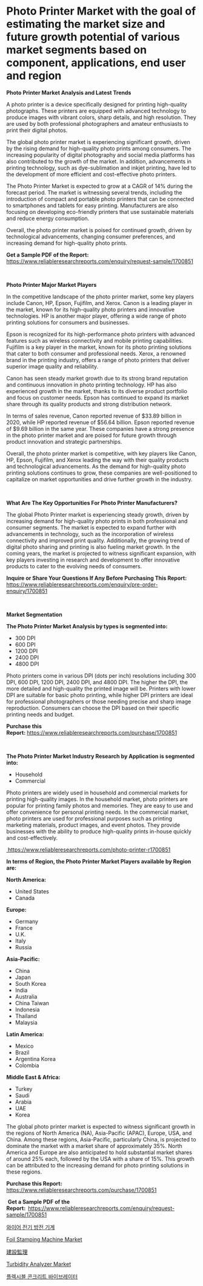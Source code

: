 <p><h1>Photo Printer Market with the goal of estimating the market size and future growth potential of various market segments based on component, applications, end user and region</h1></p><p><strong>Photo Printer Market Analysis and Latest Trends</strong></p>
<p><p>A photo printer is a device specifically designed for printing high-quality photographs. These printers are equipped with advanced technology to produce images with vibrant colors, sharp details, and high resolution. They are used by both professional photographers and amateur enthusiasts to print their digital photos.</p><p>The global photo printer market is experiencing significant growth, driven by the rising demand for high-quality photo prints among consumers. The increasing popularity of digital photography and social media platforms has also contributed to the growth of the market. In addition, advancements in printing technology, such as dye-sublimation and inkjet printing, have led to the development of more efficient and cost-effective photo printers.</p><p>The Photo Printer Market is expected to grow at a CAGR of 14% during the forecast period. The market is witnessing several trends, including the introduction of compact and portable photo printers that can be connected to smartphones and tablets for easy printing. Manufacturers are also focusing on developing eco-friendly printers that use sustainable materials and reduce energy consumption.</p><p>Overall, the photo printer market is poised for continued growth, driven by technological advancements, changing consumer preferences, and increasing demand for high-quality photo prints.</p></p>
<p><strong>Get a Sample PDF of the Report:&nbsp;</strong> <a href="https://www.reliableresearchreports.com/enquiry/request-sample/1700851">https://www.reliableresearchreports.com/enquiry/request-sample/1700851</a></p>
<p>&nbsp;</p>
<p><strong>Photo Printer Major Market Players</strong></p>
<p><p>In the competitive landscape of the photo printer market, some key players include Canon, HP, Epson, Fujifilm, and Xerox. Canon is a leading player in the market, known for its high-quality photo printers and innovative technologies. HP is another major player, offering a wide range of photo printing solutions for consumers and businesses.</p><p>Epson is recognized for its high-performance photo printers with advanced features such as wireless connectivity and mobile printing capabilities. Fujifilm is a key player in the market, known for its photo printing solutions that cater to both consumer and professional needs. Xerox, a renowned brand in the printing industry, offers a range of photo printers that deliver superior image quality and reliability.</p><p>Canon has seen steady market growth due to its strong brand reputation and continuous innovation in photo printing technology. HP has also experienced growth in the market, thanks to its diverse product portfolio and focus on customer needs. Epson has continued to expand its market share through its quality products and strong distribution network.</p><p>In terms of sales revenue, Canon reported revenue of $33.89 billion in 2020, while HP reported revenue of $56.64 billion. Epson reported revenue of $9.69 billion in the same year. These companies have a strong presence in the photo printer market and are poised for future growth through product innovation and strategic partnerships.</p><p>Overall, the photo printer market is competitive, with key players like Canon, HP, Epson, Fujifilm, and Xerox leading the way with their quality products and technological advancements. As the demand for high-quality photo printing solutions continues to grow, these companies are well-positioned to capitalize on market opportunities and drive further growth in the industry.</p></p>
<p>&nbsp;</p>
<p><strong>What Are The Key Opportunities For Photo Printer Manufacturers?</strong></p>
<p><p>The global Photo Printer market is experiencing steady growth, driven by increasing demand for high-quality photo prints in both professional and consumer segments. The market is expected to expand further with advancements in technology, such as the incorporation of wireless connectivity and improved print quality. Additionally, the growing trend of digital photo sharing and printing is also fueling market growth. In the coming years, the market is projected to witness significant expansion, with key players investing in research and development to offer innovative products to cater to the evolving needs of consumers.</p></p>
<p><strong>Inquire or Share Your Questions If Any Before Purchasing This Report:</strong> <a href="https://www.reliableresearchreports.com/enquiry/pre-order-enquiry/1700851">https://www.reliableresearchreports.com/enquiry/pre-order-enquiry/1700851</a></p>
<p>&nbsp;</p>
<p><strong>Market Segmentation</strong></p>
<p><strong>The Photo Printer Market Analysis by types is segmented into:</strong></p>
<p><ul><li>300 DPI</li><li>600 DPI</li><li>1200 DPI</li><li>2400 DPI</li><li>4800 DPI</li></ul></p>
<p><p>Photo printers come in various DPI (dots per inch) resolutions including 300 DPI, 600 DPI, 1200 DPI, 2400 DPI, and 4800 DPI. The higher the DPI, the more detailed and high-quality the printed image will be. Printers with lower DPI are suitable for basic photo printing, while higher DPI printers are ideal for professional photographers or those needing precise and sharp image reproduction. Consumers can choose the DPI based on their specific printing needs and budget.</p></p>
<p><strong>Purchase this Report:&nbsp;</strong><a href="https://www.reliableresearchreports.com/purchase/1700851">https://www.reliableresearchreports.com/purchase/1700851</a></p>
<p>&nbsp;</p>
<p><strong>The Photo Printer Market Industry Research by Application is segmented into:</strong></p>
<p><ul><li>Household</li><li>Commercial</li></ul></p>
<p><p>Photo printers are widely used in household and commercial markets for printing high-quality images. In the household market, photo printers are popular for printing family photos and memories. They are easy to use and offer convenience for personal printing needs. In the commercial market, photo printers are used for professional purposes such as printing marketing materials, product images, and event photos. They provide businesses with the ability to produce high-quality prints in-house quickly and cost-effectively.</p></p>
<p><a href="https://www.reliableresearchreports.com/photo-printer-r1700851">&nbsp;https://www.reliableresearchreports.com/photo-printer-r1700851</a></p>
<p><strong>In terms of Region, the Photo Printer Market Players available by Region are:</strong></p>
<p>
    <p> <strong> North America: </strong>
        <ul>
            <li>United States</li>
            <li>Canada</li>
        </ul>
        </p> 
    <p> <strong> Europe: </strong>
        <ul>
            <li>Germany</li>
            <li>France</li>
            <li>U.K.</li>
            <li>Italy</li>
            <li>Russia</li>
        </ul>
        </p> 
    <p> <strong> Asia-Pacific: </strong>
        <ul>
            <li>China</li>
            <li>Japan</li>
            <li>South Korea</li>
            <li>India</li>
            <li>Australia</li>
            <li>China Taiwan</li>
            <li>Indonesia</li>
            <li>Thailand</li>
            <li>Malaysia</li>
        </ul>
        </p> 
    <p> <strong> Latin America: </strong>
        <ul>
            <li>Mexico</li>
            <li>Brazil</li>
            <li>Argentina Korea</li>
            <li>Colombia</li>
        </ul>
        </p> 
    <p> <strong> Middle East & Africa: </strong>
        <ul>
            <li>Turkey</li>
            <li>Saudi</li>
            <li>Arabia</li>
            <li>UAE</li>
            <li>Korea</li>
        </ul>
    </p>
    </p>
<p><p>The global photo printer market is expected to witness significant growth in the regions of North America (NA), Asia-Pacific (APAC), Europe, USA, and China. Among these regions, Asia-Pacific, particularly China, is projected to dominate the market with a market share of approximately 35%. North America and Europe are also anticipated to hold substantial market shares of around 25% each, followed by the USA with a share of 15%. This growth can be attributed to the increasing demand for photo printing solutions in these regions.</p></p>
<p><strong>Purchase this Report: </strong><a href="https://www.reliableresearchreports.com/purchase/1700851">https://www.reliableresearchreports.com/purchase/1700851</a></p>
<p>&nbsp;<strong>Get a Sample PDF of the Report:&nbsp;&nbsp;</strong><a href="https://www.reliableresearchreports.com/enquiry/request-sample/1700851">https://www.reliableresearchreports.com/enquiry/request-sample/1700851</a></p>
<p><strong></strong></p>
<p><p><a href="https://github.com/AlbertotDouglas44367/Market-Research-Report-List-2/blob/main/2455327167085.md">와이어 전기 방전 기계</a></p><p><a href="https://github.com/gamblestampleyjenny50m5sl6/Market-Research-Report-List-3/blob/main/foil-stamping-machine-market.md">Foil Stamping Machine Market</a></p><p><a href="https://github.com/DayanaRunolfsdottir/Market-Research-Report-List-1/blob/main/2565018156284.md">建設監理</a></p><p><a href="https://github.com/wwwkeltoum/Market-Research-Report-List-3/blob/main/turbidity-analyzer-market.md">Turbidity Analyzer Market</a></p><p><a href="https://github.com/tasfiyaj85/Market-Research-Report-List-1/blob/main/1911294167084.md">플렉시블 콘크리트 바이브레이터</a></p></p>